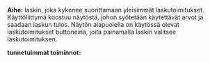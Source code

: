 **Aihe:** laskin, joka kykenee suorittamaan yleisimmät laskutoimitukset. Käyttöliittymä koostuu näytöstä, johon syötetään käytettävät arvot ja saadaan laskun tulos. Näytön alapuolella on käytössä olevat laskutoimitukset buttoneina, joita painamalla laskin valitsee laskutoimituksen.

**tunnetuimmat toiminnot:**
